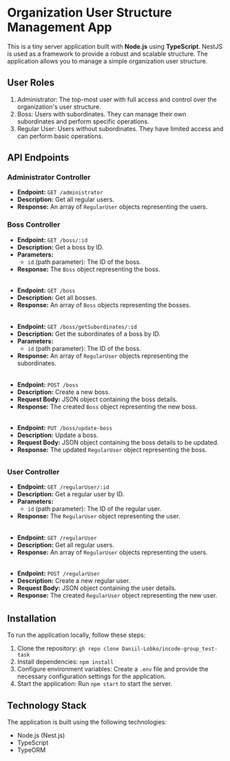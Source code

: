 # Organization User Structure Management App

This is a tiny server application built with **Node.js** using **TypeScript**. NestJS is used as a framework to provide a robust and scalable structure. The application allows you to manage a simple organization user structure.


## User Roles

1. Administrator: The top-most user with full access and control over the organization's user structure.
2. Boss: Users with subordinates. They can manage their own subordinates and perform specific operations.
3. Regular User: Users without subordinates. They have limited access and can perform basic operations.

## API Endpoints

### Administrator Controller

- **Endpoint:** `GET /administrator`
- **Description:** Get all regular users.
- **Response:** An array of `RegularUser` objects representing the users.

### Boss Controller

- **Endpoint:** `GET /boss/:id`
- **Description:** Get a boss by ID.
- **Parameters:**
    - `id` (path parameter): The ID of the boss.
- **Response:** The `Boss` object representing the boss.
######
- **Endpoint:** `GET /boss`
- **Description:** Get all bosses.
- **Response:** An array of `Boss` objects representing the bosses.
######
- **Endpoint:** `GET /boss/getSubordinates/:id`
- **Description:** Get the subordinates of a boss by ID.
- **Parameters:**
    - `id` (path parameter): The ID of the boss.
- **Response:** An array of `RegularUser` objects representing the subordinates.
######
- **Endpoint:** `POST /boss`
- **Description:** Create a new boss.
- **Request Body:** JSON object containing the boss details.
- **Response:** The created `Boss` object representing the new boss.
######
- **Endpoint:** `PUT /boss/update-boss`
- **Description:** Update a boss.
- **Request Body:** JSON object containing the boss details to be updated.
- **Response:** The updated `RegularUser` object representing the boss.
######
### User Controller

- **Endpoint:** `GET /regularUser/:id`
- **Description:** Get a regular user by ID.
- **Parameters:**
    - `id` (path parameter): The ID of the regular user.
- **Response:** The `RegularUser` object representing the user.
######
- **Endpoint:** `GET /regularUser`
- **Description:** Get all regular users.
- **Response:** An array of `RegularUser` objects representing the users.
######
- **Endpoint:** `POST /regularUser`
- **Description:** Create a new regular user.
- **Request Body:** JSON object containing the user details.
- **Response:** The created `RegularUser` object representing the new user.
######

## Installation

To run the application locally, follow these steps:

1. Clone the repository: `gh repo clone Daniil-Lobko/incode-group_test-task`
2. Install dependencies: `npm install`
3. Configure environment variables: Create a `.env` file and provide the necessary configuration settings for the application.
4. Start the application: Run `npm start` to start the server.

## Technology Stack

The application is built using the following technologies:

- Node.js (Nest.js)
- TypeScript
- TypeORM
